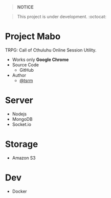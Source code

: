 > **NOTICE**

> This project is under development. :octocat:

# Project Mabo

TRPG: Call of Cthuluhu Online Session Utility.

* Works only **Google Chrome**
* Source Code
    * GitHub
* Author
    * [@tsrm](https://twitter.com/tsrm)

# Server

* Nodejs
* MongoDB
* Socket.io

# Storage

* Amazon S3

# Dev

* Docker